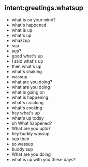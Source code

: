 ## intent:greetings.whatsup
- what is on your mind?
- what's happened
- what is up
- what's up
- whazzup
- sup
- sup?
- good what's up
- I said what's up
- then what's up
- what's shaking
- wassup
- what are you doing?
- what are you doing
- what is going on
- what is happening
- what's cracking
- what's cooking
- hey what's up
- what's up today
- oh What happened?
- What are you upto?
- hey buddy wassup
- sup then
- so wassup
- buddy sup
- What are you doing
- what is up with you these days?